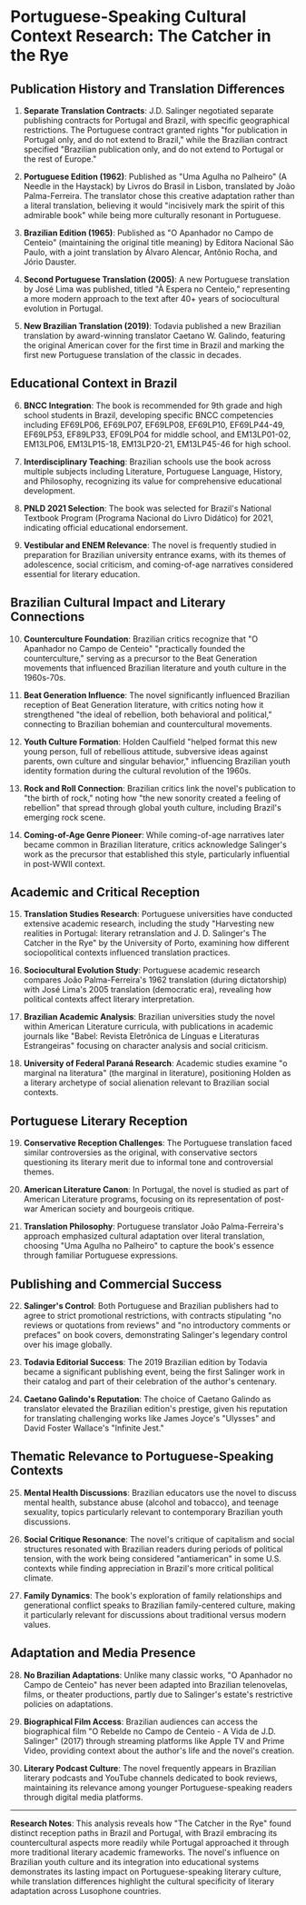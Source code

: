 # Portuguese-Speaking Cultural Context Research: The Catcher in the Rye

## Publication History and Translation Differences

1. **Separate Translation Contracts**: J.D. Salinger negotiated separate publishing contracts for Portugal and Brazil, with specific geographical restrictions. The Portuguese contract granted rights "for publication in Portugal only, and do not extend to Brazil," while the Brazilian contract specified "Brazilian publication only, and do not extend to Portugal or the rest of Europe."

2. **Portuguese Edition (1962)**: Published as "Uma Agulha no Palheiro" (A Needle in the Haystack) by Livros do Brasil in Lisbon, translated by João Palma-Ferreira. The translator chose this creative adaptation rather than a literal translation, believing it would "incisively mark the spirit of this admirable book" while being more culturally resonant in Portuguese.

3. **Brazilian Edition (1965)**: Published as "O Apanhador no Campo de Centeio" (maintaining the original title meaning) by Editora Nacional São Paulo, with a joint translation by Álvaro Alencar, Antônio Rocha, and Jório Dauster.

4. **Second Portuguese Translation (2005)**: A new Portuguese translation by José Lima was published, titled "À Espera no Centeio," representing a more modern approach to the text after 40+ years of sociocultural evolution in Portugal.

5. **New Brazilian Translation (2019)**: Todavia published a new Brazilian translation by award-winning translator Caetano W. Galindo, featuring the original American cover for the first time in Brazil and marking the first new Portuguese translation of the classic in decades.

## Educational Context in Brazil

6. **BNCC Integration**: The book is recommended for 9th grade and high school students in Brazil, developing specific BNCC competencies including EF69LP06, EF69LP07, EF69LP08, EF69LP10, EF69LP44-49, EF69LP53, EF89LP33, EF09LP04 for middle school, and EM13LP01-02, EM13LP06, EM13LP15-18, EM13LP20-21, EM13LP45-46 for high school.

7. **Interdisciplinary Teaching**: Brazilian schools use the book across multiple subjects including Literature, Portuguese Language, History, and Philosophy, recognizing its value for comprehensive educational development.

8. **PNLD 2021 Selection**: The book was selected for Brazil's National Textbook Program (Programa Nacional do Livro Didático) for 2021, indicating official educational endorsement.

9. **Vestibular and ENEM Relevance**: The novel is frequently studied in preparation for Brazilian university entrance exams, with its themes of adolescence, social criticism, and coming-of-age narratives considered essential for literary education.

## Brazilian Cultural Impact and Literary Connections

10. **Counterculture Foundation**: Brazilian critics recognize that "O Apanhador no Campo de Centeio" "practically founded the counterculture," serving as a precursor to the Beat Generation movements that influenced Brazilian literature and youth culture in the 1960s-70s.

11. **Beat Generation Influence**: The novel significantly influenced Brazilian reception of Beat Generation literature, with critics noting how it strengthened "the ideal of rebellion, both behavioral and political," connecting to Brazilian bohemian and countercultural movements.

12. **Youth Culture Formation**: Holden Caulfield "helped format this new young person, full of rebellious attitude, subversive ideas against parents, own culture and singular behavior," influencing Brazilian youth identity formation during the cultural revolution of the 1960s.

13. **Rock and Roll Connection**: Brazilian critics link the novel's publication to "the birth of rock," noting how "the new sonority created a feeling of rebellion" that spread through global youth culture, including Brazil's emerging rock scene.

14. **Coming-of-Age Genre Pioneer**: While coming-of-age narratives later became common in Brazilian literature, critics acknowledge Salinger's work as the precursor that established this style, particularly influential in post-WWII context.

## Academic and Critical Reception

15. **Translation Studies Research**: Portuguese universities have conducted extensive academic research, including the study "Harvesting new realities in Portugal: literary retranslation and J. D. Salinger's The Catcher in the Rye" by the University of Porto, examining how different sociopolitical contexts influenced translation practices.

16. **Sociocultural Evolution Study**: Portuguese academic research compares João Palma-Ferreira's 1962 translation (during dictatorship) with José Lima's 2005 translation (democratic era), revealing how political contexts affect literary interpretation.

17. **Brazilian Academic Analysis**: Brazilian universities study the novel within American Literature curricula, with publications in academic journals like "Babel: Revista Eletrônica de Línguas e Literaturas Estrangeiras" focusing on character analysis and social criticism.

18. **University of Federal Paraná Research**: Academic studies examine "o marginal na literatura" (the marginal in literature), positioning Holden as a literary archetype of social alienation relevant to Brazilian social contexts.

## Portuguese Literary Reception

19. **Conservative Reception Challenges**: The Portuguese translation faced similar controversies as the original, with conservative sectors questioning its literary merit due to informal tone and controversial themes.

20. **American Literature Canon**: In Portugal, the novel is studied as part of American Literature programs, focusing on its representation of post-war American society and bourgeois critique.

21. **Translation Philosophy**: Portuguese translator João Palma-Ferreira's approach emphasized cultural adaptation over literal translation, choosing "Uma Agulha no Palheiro" to capture the book's essence through familiar Portuguese expressions.

## Publishing and Commercial Success

22. **Salinger's Control**: Both Portuguese and Brazilian publishers had to agree to strict promotional restrictions, with contracts stipulating "no reviews or quotations from reviews" and "no introductory comments or prefaces" on book covers, demonstrating Salinger's legendary control over his image globally.

23. **Todavia Editorial Success**: The 2019 Brazilian edition by Todavia became a significant publishing event, being the first Salinger work in their catalog and part of their celebration of the author's centenary.

24. **Caetano Galindo's Reputation**: The choice of Caetano Galindo as translator elevated the Brazilian edition's prestige, given his reputation for translating challenging works like James Joyce's "Ulysses" and David Foster Wallace's "Infinite Jest."

## Thematic Relevance to Portuguese-Speaking Contexts

25. **Mental Health Discussions**: Brazilian educators use the novel to discuss mental health, substance abuse (alcohol and tobacco), and teenage sexuality, topics particularly relevant to contemporary Brazilian youth discussions.

26. **Social Critique Resonance**: The novel's critique of capitalism and social structures resonated with Brazilian readers during periods of political tension, with the work being considered "antiamerican" in some U.S. contexts while finding appreciation in Brazil's more critical political climate.

27. **Family Dynamics**: The book's exploration of family relationships and generational conflict speaks to Brazilian family-centered culture, making it particularly relevant for discussions about traditional versus modern values.

## Adaptation and Media Presence

28. **No Brazilian Adaptations**: Unlike many classic works, "O Apanhador no Campo de Centeio" has never been adapted into Brazilian telenovelas, films, or theater productions, partly due to Salinger's estate's restrictive policies on adaptations.

29. **Biographical Film Access**: Brazilian audiences can access the biographical film "O Rebelde no Campo de Centeio - A Vida de J.D. Salinger" (2017) through streaming platforms like Apple TV and Prime Video, providing context about the author's life and the novel's creation.

30. **Literary Podcast Culture**: The novel frequently appears in Brazilian literary podcasts and YouTube channels dedicated to book reviews, maintaining its relevance among younger Portuguese-speaking readers through digital media platforms.

---

**Research Notes**: This analysis reveals how "The Catcher in the Rye" found distinct reception paths in Brazil and Portugal, with Brazil embracing its countercultural aspects more readily while Portugal approached it through more traditional literary academic frameworks. The novel's influence on Brazilian youth culture and its integration into educational systems demonstrates its lasting impact on Portuguese-speaking literary culture, while translation differences highlight the cultural specificity of literary adaptation across Lusophone countries.